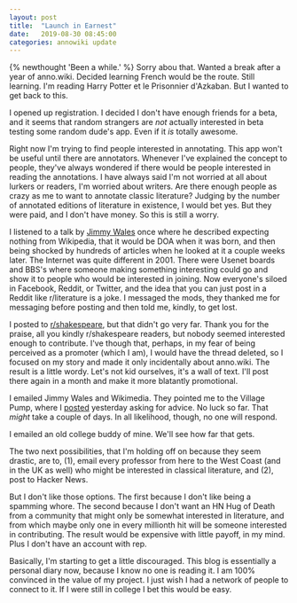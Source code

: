 ```yaml
---
layout: post
title:  "Launch in Earnest"
date:   2019-08-30 08:45:00
categories: annowiki update
---
```


{% newthought 'Been a while.' %} Sorry abou that. Wanted a break after a year of
anno.wiki. Decided learning French would be the route. Still learning. I'm
reading Harry Potter et le Prisonnier d'Azkaban. But I wanted to get back to
this. 

I opened up registration. I decided I don't have enough friends for a beta, and
it seems that random strangers are *not* actually interested in beta testing
some random dude's app. Even if it *is* totally awesome.

Right now I'm trying to find people interested in annotating. This app won't be
useful until there are annotators. Whenever I've explained the concept to
people, they've always wondered if there would be people interested in reading
the annotations. I have always said I'm not worried at all about lurkers or
readers, I'm worried about writers. Are there enough people as crazy as me to
want to annotate classic literature? Judging by the number of annotated editions
of literature in existence, I would bet yes. But they were paid, and I don't
have money. So this is still a worry.

I listened to a talk by [Jimmy Wales][1] once where he described expecting
nothing from Wikipedia, that it would be DOA when it was born, and then being
shocked by hundreds of articles when he looked at it a couple weeks later. The
Internet was quite different in 2001. There were Usenet boards and BBS's where
someone making something interesting could go and show it to people who would be
interested in joining. Now everyone's siloed in Facebook, Reddit, or Twitter,
and the idea that you can just post in a Reddit like r/literature is a joke. I
messaged the mods, they thanked me for messaging before posting and then told
me, kindly, to get lost.

I posted to [r/shakespeare][2], but that didn't go very far. Thank you for the
praise, all you kindly r/shakespeare readers, but nobody seemed interested
enough to contribute. I've though that, perhaps, in my fear of being perceived
as a promoter (which I am), I would have the thread deleted, so I focused on my
story and made it only incidentally about anno.wiki. The result is a little
wordy. Let's not kid ourselves, it's a wall of text. I'll post there again in a
month and make it more blatantly promotional.

I emailed Jimmy Wales and Wikimedia. They pointed me to the Village Pump, where
I [posted][3] yesterday asking for advice. No luck so far. That *might* take a
couple of days. In all likelihood, though, no one will respond.

I emailed an old college buddy of mine. We'll see how far that gets.

The two next possibilities, that I'm holding off on because they seem drastic,
are to, (1), email every professor from here to the West Coast (and in the UK as
well) who might be interested in classical literature, and (2), post to Hacker
News.

But I don't like those options. The first because I don't like being a spamming
whore. The second because I don't want an HN Hug of Death from a community that
might only be somewhat interested in literature, and from which maybe only one
in every millionth hit will be someone interested in contributing. The result
would be expensive with little payoff, in my mind. Plus I don't have an account
with rep.

Basically, I'm starting to get a little discouraged. This blog is essentially a
personal diary now, because I know no one is reading it. I am 100% convinced in
the value of my project. I just wish I had a network of people to connect to it.
If I were still in college I bet this would be easy.

[1]: https://en.wikipedia.org/wiki/Jimmy_Wales
[2]: https://www.reddit.com/r/shakespeare/comments/cuiw6s/i_devoted_my_last_year_to_building_something_for/
[3]: https://en.wikipedia.org/wiki/Wikipedia:Village_pump_(miscellaneous)#Advice_for_new_wiki_project_for_literature,_not_affiliated_with_Wikipedia
